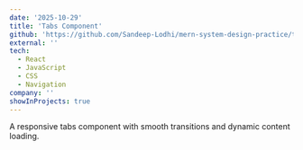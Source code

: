 ```yaml
---
date: '2025-10-29'
title: 'Tabs Component'
github: 'https://github.com/Sandeep-Lodhi/mern-system-design-practice/tree/tabs'
external: ''
tech:
  - React
  - JavaScript
  - CSS
  - Navigation
company: ''
showInProjects: true
---
```


A responsive tabs component with smooth transitions and dynamic content loading.
